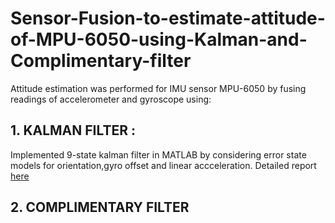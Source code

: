 # Sensor-Fusion-to-estimate-attitude-of-MPU-6050-using-Kalman-and-Complimentary-filter

Attitude estimation was performed for IMU sensor MPU-6050 by fusing readings of accelerometer and gyroscope using:

## 1. KALMAN FILTER :
   Implemented 9-state kalman filter in MATLAB by considering error state models for orientation,gyro offset and linear accceleration. Detailed report [here]()
## 2. COMPLIMENTARY FILTER

